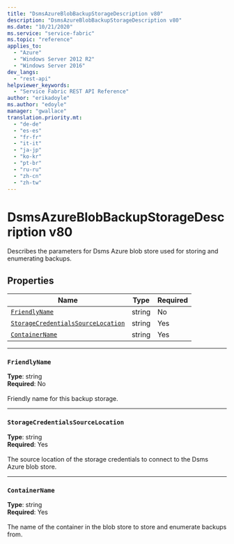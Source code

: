 ```yaml
---
title: "DsmsAzureBlobBackupStorageDescription v80"
description: "DsmsAzureBlobBackupStorageDescription v80"
ms.date: "10/21/2020"
ms.service: "service-fabric"
ms.topic: "reference"
applies_to: 
  - "Azure"
  - "Windows Server 2012 R2"
  - "Windows Server 2016"
dev_langs: 
  - "rest-api"
helpviewer_keywords: 
  - "Service Fabric REST API Reference"
author: "erikadoyle"
ms.author: "edoyle"
manager: "gwallace"
translation.priority.mt: 
  - "de-de"
  - "es-es"
  - "fr-fr"
  - "it-it"
  - "ja-jp"
  - "ko-kr"
  - "pt-br"
  - "ru-ru"
  - "zh-cn"
  - "zh-tw"
---
```

# DsmsAzureBlobBackupStorageDescription v80

Describes the parameters for Dsms Azure blob store used for storing and enumerating backups.

## Properties
| Name | Type | Required |
| --- | --- | --- |
| [`FriendlyName`](#friendlyname) | string | No |
| [`StorageCredentialsSourceLocation`](#storagecredentialssourcelocation) | string | Yes |
| [`ContainerName`](#containername) | string | Yes |

____
### `FriendlyName`
__Type__: string <br/>
__Required__: No<br/>
<br/>
Friendly name for this backup storage.

____
### `StorageCredentialsSourceLocation`
__Type__: string <br/>
__Required__: Yes<br/>
<br/>
The source location of the storage credentials to connect to the Dsms Azure blob store.

____
### `ContainerName`
__Type__: string <br/>
__Required__: Yes<br/>
<br/>
The name of the container in the blob store to store and enumerate backups from.
